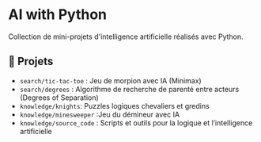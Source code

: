 # AI with Python

Collection de mini-projets d'intelligence artificielle réalisés avec Python.

## 📁 Projets

- `search/tic-tac-toe` : Jeu de morpion avec IA (Minimax)
- `search/degrees` : Algorithme de recherche de parenté entre acteurs (Degrees of Separation)
- `knowledge/knights`: Puzzles logiques chevaliers et gredins
- `knowledge/minesweeper` :Jeu du démineur avec IA
- `knowledge/source_code` : Scripts et outils pour la logique et l’intelligence artificielle

